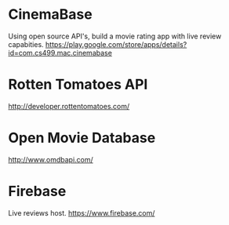 # CinemaBase
Using open source API's, build a movie rating app with live review capabities.
https://play.google.com/store/apps/details?id=com.cs499.mac.cinemabase
# Rotten Tomatoes API
http://developer.rottentomatoes.com/
# Open Movie Database
http://www.omdbapi.com/
# Firebase
Live reviews host.
https://www.firebase.com/
